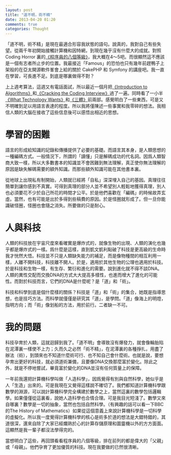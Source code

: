 ```yaml
---
layout: post
title: "道不明，術不精"
date: 2013-04-20 01:20
comments: true
categories: Thought
---
```


「道不明，術不精」是現在最適合形容我狀態的語句。說真的，我對自己有些失望。從兩千年初開始接觸計算機和因特網，到現在幾乎沒有什麼大的成就。對照 Coding Horror 裏的[《程序員的八個等級》](http://www.codinghorror.com/blog/2009/04/the-eight-levels-of-programmers.html)，我大概在4～5吧。而很顯然這不應該是一個有志者所止步的位置。我最接近「Famous」的恐怕也只有幾年前趕鴨子上架般的在亞太開源軟件峯會上給的關於 CakePHP 和 Symfony
的講座吧。我一直在學習，可長進不足。到底是哪裏做得不對？<!--more-->

上上週考算法，這週又有電話面試，所以最近一個月把[《Introduction to Algorithms》](http://www.amazon.com/Introduction-Algorithms-Thomas-H-Cormen/dp/0262033844/ref=sr_1_2?ie=UTF8&qid=1366437541&sr=8-2&keywords=intro+to+algo)和[《Cracking the Coding Interview》](http://www.amazon.com/Cracking-Coding-Interview-Programming-Questions/dp/098478280X/ref=sr_1_1?s=books&ie=UTF8&qid=1366437600&sr=1-1&keywords=cracking+the+coding+interview)過了一遍。同時看了一小半[《What Technology
Wants》](http://www.amazon.com/What-Technology-Wants-Kevin-Kelly/dp/0143120174/ref=sr_1_1?s=books&ie=UTF8&qid=1366437694&sr=1-1&keywords=what+technology+wants)和[《三體》](http://book.douban.com/subject/2567698/)前兩部。感覺明白了一些東西，可是又不明確到足以用語言表達的程度。所以我將僅陳述一些事實和我零碎的想法。我相信人類的大腦在接收了這些信息後可以感悟出相近的思想。

學習的困難
==========

語言的形成給知識的記錄和傳播提供了必要的基礎。而語言其本身，是人類思想的一種編碼方式。一般情況下，所謂的「讀懂」只是解碼成功的代名詞。因爲人類智商大致一樣，所以大多數書本的知識並不會困難到無法理解，真正使你無法理解的原因是缺失解碼需要的額外知識。而那些額外知識可能在其他書本裏。

從地球上出現私有制開始，人類就已經將「自私」深深埋入自己的基因。真理往往簡單到讓你感到不真實。可得到真理的部分人並不希望別人輕鬆地獲得真理，別人也必須要花不少於自己所花的時間才公平。於是他們喜歡在「編碼」的時候故弄玄虛。當然，也有可能是出於多得到些稿費的原因。於是怪圈就形成了。但一旦你能識破怪圈，怪圈也會隨之消失。所要做的只是耐心。

人與科技
========

人類的科技放在宇宙尺度來看確實是爆炸式的，就像生物的出現、人類的演化也幾乎都是爆炸式的一樣。爲什麼是這樣，直到凱文凱利點破了科技是更高級的生命時我才恍然大悟。科技並不只是人類缺失能力的補足，而是像物種間的相互利用一樣，人離不開科技，科技離不開人。於是，適用於其他生物的公理也適用於科技。於是科技和生物一樣，有生存、繁衍和進化的需要。說到進化就不得不談DNA。人類的異性交配而交換DNA的方式大大提高多樣性，也進而增大了進化的可能性。而對於科技而言，它們的DNA是什麼呢？是「道」和「術」。

科技和科學到底是個什麼樣的關係？科技是「道」和「術」的集合，她既是指導思想，也是技巧方法。而科學就僅僅是研究其「道」，是學問。「道」像海上的明燈，指明方向；而「術」像划船的方法，用於前行。二者缺一不可。

我的問題
========

科技孕育於人類，這就迴歸到我了。「道不明」會導致沒有爆發力，就會像輪胎陷在泥潭裏一樣使不上力；久而久之必然「術不精」，在泥潭裏的各種掙扎，用盡了辦法（術），到頭來也不知道什麼術可行、也不知自己會什麼術。也就是說，要想孕育出更好的科技，就必須道術兼備，且要像DNA交換那麼富於變化。除此之外，就是不停地嘗試，畢竟富於變化的DNA並沒有任何質量上的保障。

一年前我還把計算機科學叫做「人造科學」，因爲覺得有別與自然科學，她似乎是人「生造」出來的。可是我現在又覺得這樣說不確切了。我們都知道計算機科學跟數學的淵源，可以說計算機科學完全構建於數學之上，當然這裏的數學包括邏輯學。如果僅僅從這裏看，說她人造科學也合情合理。可是我目光短淺了。數學又來自哪裏？數學是一切的抽象，當然也包括自然科學。（有興趣的話可以看一下BBC的The History of
Mathematics）如果從這個意義上來說計算機科學是一切科學的虛擬化。所以我一度覺得計算機科學的核心是術多於道的想法是大錯特錯的，其道很深，還來自除了大家已經爛熟於心的計算存儲原理和圖靈機以外的方方面面。這顯然是我一輩子都沒法學得完的。

當想明白了這些，再回頭看看程序員的八個等級，排在前列的都是偉大的「父親」或「母親」。他們孕育了更加優質的科技。現在我要做的已然很清晰。
